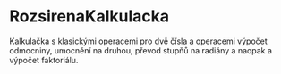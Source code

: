 # RozsirenaKalkulacka
Kalkulačka s klasickými operacemi pro dvě čísla a operacemi výpočet odmocniny, umocnění na druhou, převod stupňů na radiány a naopak a výpočet faktoriálu.
